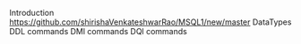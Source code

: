 Introduction https://github.com/shirishaVenkateshwarRao/MSQL1/new/master
DataTypes
DDL commands
DMl commands
DQl commands
